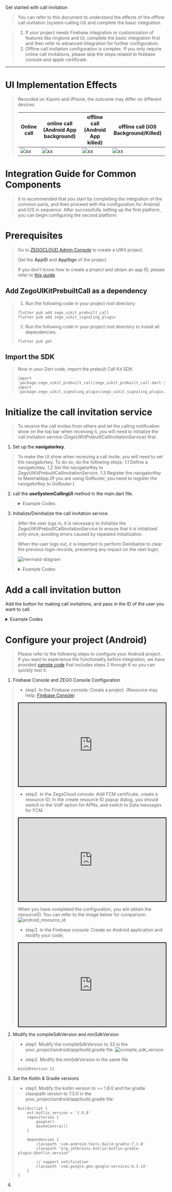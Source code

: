 Get started with call invitation

> You can refer to this document to understand the effects of the offline call invitation (system-calling UI) and complete the basic integration.

> 1. If your project needs Firebase integration or customization of features like ringtone and UI, complete the basic integration first and then refer to advanced integration for further configuration.
> 2. Offline call invitation configuration is complex. If you only require online call invitations, please skip the steps related to firebase console and apple certificate.

---

# UI Implementation Effects

> Recorded on Xiaomi and iPhone, the outcome may differ on different devices.
>
>| Online call                                                                                                              | online call (Android App background) | offline call (Android App killed) | offline call (iOS Background/Killed) |
>|--------------------------------------------------------------------------------------------------------------------------| ---- | ---- | ---- |
>| ![xx](https://media-resource.spreading.io/5fa3f99cda659c8c9f2907cbb0242e6c/workspace86/1online.gif) |    ![xx](https://media-resource.spreading.<br/>io/5fa3f99cda659c8c9f2907cbb0242e6c/workspace86/2background.gif)  |    ![xx](https://media-resource.spreading.io/5fa3f99cda659c8c9f2907cbb0242e6c/workspace86/3offline.gif)  |    ![xx](https://media-resource.spreading.io/5fa3f99cda659c8c9f2907cbb0242e6c/workspace86/iOScallkit.gif)  |

# Integration Guide for Common Components

>
>It is recommended that you start by completing the integration of the common parts, and then proceed with the configuration for Android and iOS in sequence. After successfully setting up the first platform, you can begin configuring the second platform.

# Prerequisites

> 
> Go to [ZEGOCLOUD Admin Console](https://console.zegocloud.com) to create a UIKit project.
> 
> Get the **AppID** and **AppSign** of the project.
> 
> If you don't know how to create a project and obtain an app ID, please refer to [this guide](https://console.zegocloud.com).

## Add ZegoUIKitPrebuiltCall as a dependency

>
>1. Run the following code in your project root directory:
>```shell
>flutter pub add zego_uikit_prebuilt_call
>flutter pub add zego_uikit_signaling_plugin
>```
>2. Run the following code in your project root directory to install all dependencies.
>```shell
>flutter pub get
>```

## Import the SDK

>
>Now in your Dart code, import the prebuilt Call Kit SDK.
>```shell
>import 'package:zego_uikit_prebuilt_call/zego_uikit_prebuilt_call.dart';
>import 'package:zego_uikit_signaling_plugin/zego_uikit_signaling_plugin.dart';
>```


# Initialize the call invitation service
>
>To receive the call invites from others and let the calling notification show on the top bar when receiving it, you will need to initialize the call invitation service (ZegoUIKitPrebuiltCallInvitationService) first.


1. Set up the **navigatorkey**.
> 
>To make the UI show when receiving a call invite, you will need to set the navigatorkey. To do so, do the following steps:
>1.1 Define a navigatorkey.
>1.2 Set the navigatorKey to ZegoUIKitPrebuiltCallInvitationService.
>1.3 Register the navigatorKey to MaterialApp.(If you are using GoRouter, you need to register the navigatorKey to GoRouter.)

2. call the **useSystemCallingUI** method in the main.dart file.
>
><details>
><summary>Example Codes</summary>
>
>```dart
>/// 1.1 define a navigator key or get navigator key from others
>final navigatorKey = GlobalKey();
>
>void main() async {
>  WidgetsFlutterBinding.ensureInitialized();
>
>  /// 1.2: set navigator key to ZegoUIKitPrebuiltCallInvitationService
>  ZegoUIKitPrebuiltCallInvitationService().setNavigatorKey(navigatorKey);
>
>  // 2. call the useSystemCallingUI
>  ZegoUIKit().initLog().then((value) {
>    ZegoUIKitPrebuiltCallInvitationService().useSystemCallingUI(
>      [ZegoUIKitSignalingPlugin()],
>    );
>
>    runApp(MyApp(navigatorKey: navigatorKey));
>  });
>}
>
>class MyApp extends StatefulWidget {
>  final GlobalKey navigatorKey;
>
>  const MyApp({
>    required this.navigatorKey,
>    Key? key,
>  }) : super(key: key);
>
>  @override
>  State createState() => MyAppState();
>}
>
>class MyAppState extends State {
>  @override
>  Widget build(BuildContext context) {
>    return MaterialApp(
>      /// 1.3: register the navigator key to MaterialApp
>      navigatorKey: widget.navigatorKey,
>      ...
>    );
>  }
>}
>```
>
></details>


3. Initialize/Deinitialize the call invitation service.
>
>After the user logs in, it is necessary to Initialize the ZegoUIKitPrebuiltCallInvitationService to ensure that it is initialized only once, avoiding errors caused by repeated initialization.
>
>When the user logs out, it is important to perform Deinitialize to clear the previous login records, preventing any impact on the next login.
> 
>![mermaid-diagram](https://media-resource.spreading.io/5fa3f99cda659c8c9f2907cbb0242e6c/workspace86/mermaid-diagram-2023-10-19-170946.png)
>
><details>
><summary>Example Codes</summary>
>
>```dart
>/// on App's user login
>void onUserLogin() {
>  /// 3.1. initialized ZegoUIKitPrebuiltCallInvitationService
>  /// when app's user is logged in or re-logged in
>  /// We recommend calling this method as soon as the user logs in to your app.
>  ZegoUIKitPrebuiltCallInvitationService().init(
>    appID: yourAppID /*input your AppID*/,
>    appSign: yourAppSign /*input your AppSign*/,
>    userID: currentUser.id,
>    userName: currentUser.name,
>    plugins: [ZegoUIKitSignalingPlugin()],
>  );
>}
>
>/// on App's user logout
>void onUserLogout() {
>  /// 3.2. de-initialization ZegoUIKitPrebuiltCallInvitationService
>  /// when app's user is logged out
>  ZegoUIKitPrebuiltCallInvitationService().uninit();
>}
>```
>
></details>

# Add a call invitation button

Add the button for making call invitations, and pass in the ID of the user you want to call.

<details>
<summary>Example Codes</summary>

```dart
ZegoSendCallInvitationButton(
   isVideoCall: true,
   resourceID: "zegouikit_call", //You need to use the resourceID that you created in the subsequent steps. Please continue reading this document.
   invitees: [
      ZegoUIKitUser(
         id: targetUserID,
         name: targetUserName,
      ),
      ...
      ZegoUIKitUser(
         id: targetUserID,
         name: targetUserName,
      )
   ],
)
```

</details>

# Configure your project (Android)

>
> Please refer to the following steps to configure your Android project. 
> If you want to experience the functionality before integration, we have provided [sample code](https://github.com/ZEGOCLOUD/zego_uikit_prebuilt_call_example_flutter/tree/master/call_with_offline_invitation) that includes steps 2 through 6 
so you can quickly test it.

1. Firebase Console and ZEGO Console Configuration
>
>- step1. In the Firebase console: Create a project. (Resource may help: [Firebase Console](https://console.firebase.google.com/))
>
><div style="position: relative; width: 100%; 
>  padding-top: calc(100% * 720 / 1280); 
>  border: 2px black solid;">
>  <iframe 
>    src="https://youtu.be/HhP7rLirCA4" 
>    title="Offline push configuration - Android part 1"
>    style="position: absolute; width: 100%; height: 100%; top: 0;"
>    frameborder="0" 
>    allow="accelerometer; 
>    autoplay; 
>    clipboard-write; 
>    encrypted-media; gyroscope; 
>    picture-in-picture; 
>    web-share" 
>    allowfullscreen>
>  </iframe>
></div>
>
>- step2. In the ZegoCloud console: Add FCM certificate, create a resource ID;
>In the create resource ID popup dialog, you should switch to the VoIP option for APNs, and switch to Data messages for FCM.
>
><div style="position: relative; width: 100%; 
>  padding-top: calc(100% * 720 / 1280); 
>  border: 2px black solid;">
>  <iframe 
>    src="https://youtu.be/K3kRWyafRIY" 
>    title="Offline push configuration - Android part 2"
>    style="position: absolute; width: 100%; height: 100%; top: 0;"
>    frameborder="0" 
>    allow="accelerometer; 
>    autoplay; 
>    clipboard-write; 
>    encrypted-media; gyroscope; 
>    picture-in-picture; 
>    web-share" 
>    allowfullscreen>
>  </iframe>
></div>
>
>When you have completed the configuration, you will obtain the resourceID. You can refer to the image below for comparison.
> ![android_resource_id](https://media-resource.spreading.io/5fa3f99cda659c8c9f2907cbb0242e6c/workspace86/android_resource_id.png)
> 
> - step3. In the Firebase console: Create an Android application and modify your code;
> 
><div style="position: relative; width: 100%; 
>  padding-top: calc(100% * 720 / 1280); 
>  border: 2px black solid;">
>  <iframe 
>    src="https://youtu.be/0f9Ai2uJM5o" 
>    title="Offline push configuration - Android part 3"
>    style="position: absolute; width: 100%; height: 100%; top: 0;"
>    frameborder="0" 
>    allow="accelerometer; 
>    autoplay; 
>    clipboard-write; 
>    encrypted-media; gyroscope; 
>    picture-in-picture; 
>    web-share" 
>    allowfullscreen>
>  </iframe>
></div>

2. Modify the compileSdkVersion and minSdkVersion
> 
> - step1. Modify the compileSdkVersion to 33 in the your_project/android/app/build.gradle file.
> ![compile_sdk_version](https://media-resource.spreading.io/5fa3f99cda659c8c9f2907cbb0242e6c/workspace86/compile_sdk_version.png)
> 
> - step2. Modify the minSdkVersion in the same file
> ```shell
> minSdkVersion 21
> ```

3. Set the Kotlin & Gradle versions
> 
> - step1. Modify the kotlin version to >= 1.8.0 and the gradle classpath version to 7.3.0 in the your_project/android/app/build.gradle file:
> ```shell
> buildscript {
>     ext.kotlin_version = '1.8.0'
>     repositories {
>         google()
>         mavenCentral()
>     }
> 
>     dependencies {
>         classpath 'com.android.tools.build:gradle:7.3.0'
>         classpath "org.jetbrains.kotlin:kotlin-gradle-plugin:$kotlin_version"
> 
>         // support notification
>         classpath 'com.google.gms:google-services:4.3.14'
>     }
> }
> ```
4. 

